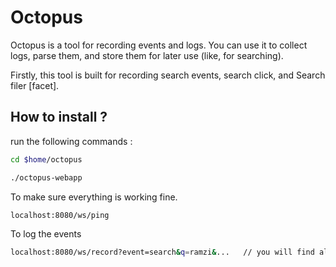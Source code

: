 Octopus
=======

Octopus is a tool for recording events and logs. You can use it to collect logs, parse them, and store them for later use (like, for searching). 

Firstly, this tool is built for recording search events, search click, and Search filer [facet].


How to install ?
------------------------------------------

run the following commands :
```bash
cd $home/octopus

./octopus-webapp
```

To make sure everything is working fine.
```bash
localhost:8080/ws/ping
```
To log the events 
```bash
localhost:8080/ws/record?event=search&q=ramzi&...   // you will find all parameter inside table mapping
```
